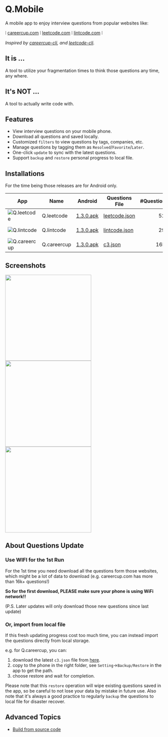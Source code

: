 # Q.Mobile

A mobile app to enjoy interview questions from popular websites like:

⦙  [careercup.com](https://careercup.com/page)
⦙  [leetcode.com](https://leetcode.com/problemset/algorithms/)
⦙  [lintcode.com](http://www.lintcode.com/en/problem/) ⦙ 

*Inspired by [careercup-cli](https://github.com/skygragon/careercup-cli), and [leetcode-cli](https://github.com/skygragon/leetcode-cli).*

## It is ...

A tool to utilize your fragmentation times to think those questions any time, any where.

## It's NOT ...

A tool to actually write code with.

## Features

* View interview questions on your mobile phone.
* Download all questions and saved locally.
* Customized `filters` to view questions by tags, companies, etc.
* Manage questions by tagging them as `Resolved`/`Favorite`/`Later`.
* One-click `update` to sync with the latest questions.
* Support `backup` and `restore` personal progress to local file.

## Installations

For the time being those releases are for Android only.

|App|Name    |Android|Questions File|#Questions|Updated|
|---|--------|-------|--------------|----:|-------|
|![Q.leetcode](https://github.com/skygragon/Q.mobile/raw/master/screenshots/Q.leetcode.64.png)|Q.leetcode |[1.3.0.apk](https://github.com/skygragon/Q.mobile/releases/download/1.3.0/Q.leetcode-1.3.0-android-3fdc208.apk) |[leetcode.json](https://github.com/skygragon/Q.mobile/releases/download/1.3.0/leetcode.json)|523 |2017-05-05|
|![Q.lintcode](https://github.com/skygragon/Q.mobile/raw/master/screenshots/Q.lintcode.64.png)|Q.lintcode |[1.3.0.apk](https://github.com/skygragon/Q.mobile/releases/download/1.3.0/Q.lintcode-1.3.0-android-08a7dfa.apk) |[lintcode.json](https://github.com/skygragon/Q.mobile/releases/download/1.3.0/lintcode.json)|296 |2017-05-05|
|![Q.careercup](https://github.com/skygragon/Q.mobile/raw/master/screenshots/Q.careercup.64.png)|Q.careercup|[1.3.0.apk](https://github.com/skygragon/Q.mobile/releases/download/1.3.0/Q.careercup-1.3.0-android-1ee2d2c.apk)|[c3.json](https://github.com/skygragon/Q.mobile/releases/download/1.2.0/c3.json)|16k+|2017-02-11|

## Screenshots

<kbd><img src="https://github.com/skygragon/Q.mobile/blob/master/screenshots/dashboard.png" width="275" /></kbd>
<kbd><img src="https://github.com/skygragon/Q.mobile/blob/master/screenshots/question.png" width="275" /></kbd>
<kbd><img src="https://github.com/skygragon/Q.mobile/blob/master/screenshots/setting.png" width="275" /></kbd>

## About Questions Update

### Use WIFI for the 1st Run

For the 1st time you need download all the questions form those websites, which might be a lot of data to download (e.g. careercup.com has more than 16k+ questions!)

**So for the first download, PLEASE make sure your phone is using WiFi network!!**

(P.S. Later updates will only download those new questions since last update)

### Or, import from local file

If this fresh updating progress cost too much time, you can instead import the questions directly from local storage.

e.g. for Q.careercup, you can:

1. download the latest `c3.json` file from [here](https://github.com/skygragon/Q.mobile/releases).
2. copy to the phone in the right folder, see `Setting`->`Backup/Restore` in the app to get the path.
3. choose restore and wait for completion.

Please note that this `restore` operation will wipe existing questions saved in the app, so be careful to not lose your data by mistake in future use. Also note that it's always a good practice to regularly `backup` the questions to local file for disaster recover.

## Advanced Topics

* [Build from source code](https://github.com/skygragon/Q.mobile/blob/master/docs/build.md)



